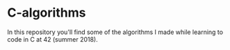 # C-algorithms
In this repository you'll find some of the algorithms I made while learning to code in C at 42 (summer 2018).